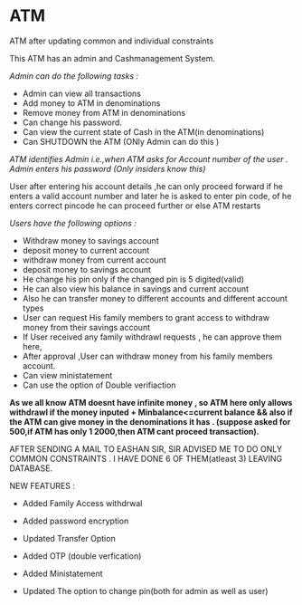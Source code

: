 # ATM
ATM after updating common and individual constraints

This ATM has an admin and Cashmanagement System.

*Admin can do the following tasks :*

   - Admin can view all transactions 
   - Add money to ATM in denominations 
   - Remove money from ATM in denominations
   - Can change his password.
   - Can view the current state of Cash in the ATM(in denominations)
   - Can SHUTDOWN the ATM (ONly Admin can do this ) 


*ATM identifies Admin i.e.,when ATM asks for Account number of the user . Admin enters his password (Only insiders know this)*


User after entering his account details ,he can only proceed forward if he enters a valid account number and later he is asked to enter pin code, of he enters correct pincode he can proceed further or else ATM restarts

*Users have the following options :*

   - Withdraw money to savings account
   - deposit money to current account
   - withdraw money from current account
   - deposit money to savings account
   - He change his pin only if the changed pin is 5 digited(valid)
   - He can also view his balance in savings and current account
   - Also he can transfer money to different accounts and different account types
   - User can request His family members to grant access to withdraw money from their savings account
   - If User received any family withdrawl requests , he can approve them here,
   - After approval ,User can withdraw money from his family members account.
   - Can view ministatement
   - Can use the option of Double verifiaction
     
**As we all know ATM doesnt have infinite money ,
  so ATM here only allows withdrawl if the money inputed + Minbalance<=current balance && also if the ATM can give money in the denominations it has .
  (suppose asked for 500,if ATM has only 1 2000,then ATM cant proceed transaction).**

AFTER SENDING A MAIL TO EASHAN SIR, SIR ADVISED ME TO DO ONLY COMMON CONSTRAINTS . I HAVE DONE 6 OF THEM(atleast 3) LEAVING DATABASE.

NEW FEATURES :

  - Added Family Access withdrwal

  - Added password encryption

  - Updated Transfer Option

  - Added OTP (double verfication)

  - Added Ministatement

  - Updated The option to change pin(both for admin as well as user)
